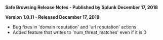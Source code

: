 **Safe Browsing Release Notes - Published by Splunk December 17, 2018**


**Version 1.0.11 - Released December 17, 2018**

* Bug fixes in 'domain reputation' and 'url reputation' actions
* Added feature that writes to 'num\_threat\_matches' even if it is 0

